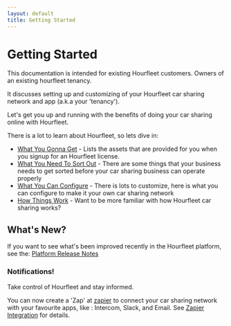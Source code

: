 ```yaml
---
layout: default
title: Getting Started
---
```

# Getting Started

This documentation is intended for existing Hourfleet customers. Owners of an existing hourfleet tenancy.

It discusses setting up and customizing of your Hourfleet car sharing network and app (a.k.a your 'tenancy').



Let's get you up and running with the benefits of doing your car sharing online with Hourfleet.



There is a lot to learn about Hourfleet, so lets dive in:

* [What You Gonna Get](inthebox.html) - Lists the assets that are provided for you when you signup for an Hourfleet license.
* [What You Need To Sort Out](youprovide.html) - There are some things that your business needs to get sorted before your car sharing business can operate properly
* [What You Can Configure](youconfigure.html) - There is lots to customize, here is what you can configure to make it your own car sharing network
* [How Things Work](howitworks.html) - Want to be more familiar with how Hourfleet car sharing works?






## What's New?

If you want to see what's been improved recently in the Hourfleet platform, see the: [Platform Release Notes](releasenotes.html)

### Notifications!

Take control of Hourfleet and stay informed. 

You can now create a 'Zap' at [zapier](www.zapier.com) to connect your car sharing network with your favourite apps, like : Intercom, Slack, and Email. See [Zapier Integration](zapier.html) for details.
